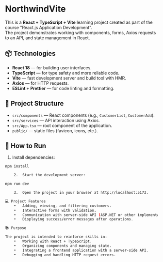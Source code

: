 # NorthwindVite

This is a **React + TypeScript + Vite** learning project created as part of the course "React.js Application Development".  
The project demonstrates working with components, forms, Axios requests to an API, and state management in React.

## 📦 Technologies

- **React 18** — for building user interfaces.
- **TypeScript** — for type safety and more reliable code.
- **Vite** — fast development server and build tool with HMR.
- **Axios** — for HTTP requests.
- **ESLint + Prettier** — for code linting and formatting.

## 🚀 Project Structure

- `src/components` — React components (e.g., `CustomerList`, `CustomerAdd`).
- `src/services` — API interaction using Axios.
- `src/App.tsx` — root component of the application.
- `public/` — static files (favicon, icons, etc.).

## 🔧 How to Run

1. Install dependencies:

```bash
npm install

	2.	Start the development server:

npm run dev

	3.	Open the project in your browser at http://localhost:5173.

💻 Project Features
	•	Adding, viewing, and filtering customers.
	•	Interactive forms with validation.
	•	Communication with server-side API (ASP.NET or other implementation).
	•	Displaying success/error messages after operations.

📚 Purpose

The project is intended to reinforce skills in:
	•	Working with React + TypeScript.
	•	Organizing components and managing state.
	•	Integrating a frontend application with a server-side API.
	•	Debugging and handling HTTP request errors.

```
